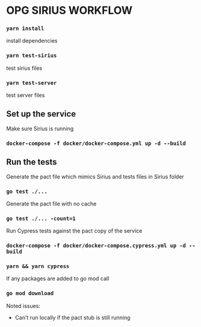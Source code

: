 <h1> OPG SIRIUS WORKFLOW </h1>

  ### `yarn install`
  <p> install dependencies </p>

  ### `yarn test-sirius`
  <p> test sirius files </p>

   ### `yarn test-server`
  <p> test server files </p>

<h2> Set up the service </h2>
  <p> Make sure Sirius is running </p>
  
  ### `docker-compose -f docker/docker-compose.yml up -d --build `

<h2> Run the tests </h2>
<p> Generate the pact file which mimics Sirius and tests files in Sirius folder</p>

 ### `go test ./...`
 
 <p> Generate the pact file with no cache </p>

 ### `go test ./... -count=1`
 
 <p> Run Cypress tests against the pact copy of the service </p>
 
 ### `docker-compose -f docker/docker-compose.cypress.yml up -d --build `
 
 ### `yarn && yarn cypress `
    
  <p> If any packages are added to go mod call </p>

   ### `go mod download `

  <p> Noted issues: </p>
  <ul>
  <li> Can't run locally if the pact stub is still running </li>
  </ul>
